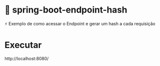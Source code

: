 # :lollipop: spring-boot-endpoint-hash
:zap: Exemplo de como acessar o Endpoint e gerar um hash a cada requisição

# Executar
http://localhost:8080/

